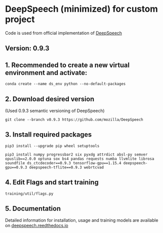 # DeepSpeech (minimized) for custom project
Code is used from official implementation of [DeepSpeech](https://github.com/mozilla/DeepSpeech)

## Version: 0.9.3

## 1. Recommended to create a new virtual environment and activate:
`conda create --name ds_env python --no-default-packages`

## 2. Download desired version
(Used 0.9.3 semantic versioning of DeepSpeech)

`git clone --branch v0.9.3 https://github.com/mozilla/DeepSpeech`

## 3. Install required packages
`pip3 install --upgrade pip wheel setuptools`

`pip3 install numpy progressbar2 six pyxdg attrdict absl-py semver opuslib==2.0.0 optuna sox bs4 pandas requests numba llvmlite librosa soundfile ds_ctcdecoder==0.9.3 tensorflow-gpu==1.15.4 deepspeech-gpu==0.9.3 deepspeech-tflite==0.9.3 webrtcvad`

## 4. Edit Flags and start training
`training/util/flags.py`

## 5. Documentation  
Detailed information for installation, usage and training models are available on [deepspeech.reedthedocs.io](https://deepspeech.readthedocs.io/en/r0.9/?badge=latest)
